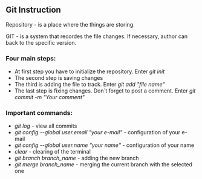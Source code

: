 ## Git Instruction

Repository - is a place where the things are storing. 

GIT - is a system that recordes the file changes. If necessary, author can back to the specific version.

### Four main steps:

* At first step you have to initialize the repository. Enter *git init*
* The second step is saving changes  
* The third is adding the file to track. Enter *git add "file name"*
* The last step is fixing changes. Don`t forget to post a comment. Enter *git commit -m "Your comment"*

### Important commands:
* *git log* -  view all commits
* *git config --global user.email "your e-mail"* - configuration of your e-mail
* *git config --global user.name "your name"* - configuration of your name
* *clear* - clearing of the terminal
* *git branch branch_name* - adding the new branch
* *git merge branch_name* - merging the current branch with the selected one
